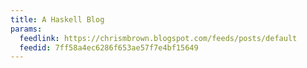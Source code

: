 ```yaml
---
title: A Haskell Blog
params:
  feedlink: https://chrismbrown.blogspot.com/feeds/posts/default
  feedid: 7ff58a4ec6286f653ae57f7e4bf15649
---
```

